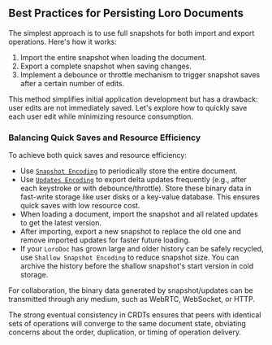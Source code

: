 ## Best Practices for Persisting Loro Documents

The simplest approach is to use full snapshots for both import and export
operations. Here's how it works:

1. Import the entire snapshot when loading the document.
2. Export a complete snapshot when saving changes.
3. Implement a debounce or throttle mechanism to trigger snapshot saves after a
   certain number of edits.

This method simplifies initial application development but has a drawback: user
edits are not immediately saved. Let's explore how to quickly save each user
edit while minimizing resource consumption.

### Balancing Quick Saves and Resource Efficiency

To achieve both quick saves and resource efficiency:

- Use [`Snapshot Encoding`](./encoding#snapshot-encoding) to periodically store the entire document.
- Use [`Updates Encoding`](./encoding#updates-encoding) to export delta updates frequently (e.g., after each
  keystroke or with debounce/throttle). Store these binary data in fast-write
  storage like user disks or a key-value database. This ensures quick saves with
  low resource cost.
- When loading a document, import the snapshot and all related updates to get
  the latest version.
- After importing, export a new snapshot to replace the old one and remove
  imported updates for faster future loading.
- If your `LoroDoc` has grown large and older history can be safely recycled,
  use `Shallow Snapshot Encoding` to reduce snapshot size. You can archive the
  history before the shallow snapshot's start version in cold storage.

For collaboration, the binary data generated by snapshot/updates can be
transmitted through any medium, such as WebRTC, WebSocket, or HTTP.

The strong eventual consistency in CRDTs ensures that peers with identical sets
of operations will converge to the same document state, obviating concerns about
the order, duplication, or timing of operation delivery.
